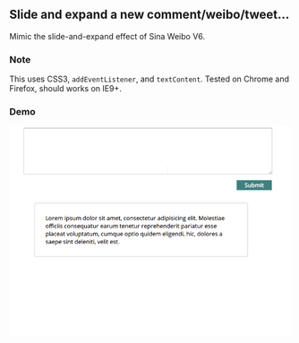## Slide and expand a new comment/weibo/tweet...

Mimic the slide-and-expand effect of Sina Weibo V6.

### Note

This uses CSS3, `addEventListener`, and `textContent`. Tested on Chrome and Firefox, should works on IE9+.

### Demo

![](demo.gif)